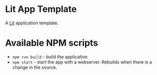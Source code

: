 # Lit App Template

A [Lit](https://lit.dev) application template. 

# Available NPM scripts

* `npm run build` - build the application 
* `npm start` - start the app with a webserver. Rebuilds when there is a change in the source.
